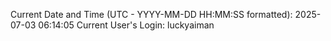 Current Date and Time (UTC - YYYY-MM-DD HH:MM:SS formatted): 2025-07-03 06:14:05
Current User's Login: luckyaiman
